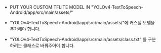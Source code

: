 - PUT YOUR CUSTOM TFLITE MODEL IN "YOLOv4-TextToSpeech-Android/app/src/main/assets/"

- "YOLOv4-TextToSpeech-Android/app/src/main/assets/"에 커스텀 모델을 추가해야 합니다.

- "YOLOv4-TextToSpeech-Android/app/src/main/assets/class.txt" 를 구분하려는 클래스로 바꿔주어야 합니다.
